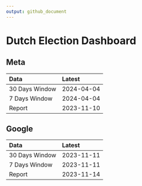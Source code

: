 ```yaml
---
output: github_document
---
```


# Dutch Election Dashboard



## Meta


|Data           |Latest     |
|:--------------|:----------|
|30 Days Window |2024-04-04 |
|7 Days Window  |2024-04-04 |
|Report         |2023-11-10 |

## Google


|Data           |Latest     |
|:--------------|:----------|
|30 Days Window |2023-11-11 |
|7 Days Window  |2023-11-11 |
|Report         |2023-11-14 |
